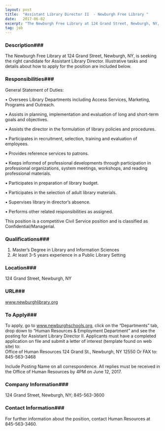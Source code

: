 ```yaml
---
layout: post
title:  "Assistant Library Director II  - Newburgh Free Library "
date:   2017-06-02
excerpt: "The Newburgh Free Library at 124 Grand Street, Newburgh, NY, is seeking the right candidate for Assistant Library Director. Illustrative tasks and details about how to apply for the position are included below. "
tag: job
---
```


### Description###

The Newburgh Free Library at 124 Grand Street, Newburgh, NY, is seeking the right candidate for Assistant Library Director. Illustrative tasks and details about how to apply for the position are included below. 


### Responsibilities###

General Statement of Duties:


• 	Oversees Library Departments including Access Services, Marketing, Programs and Outreach. 

• 	Assists in planning, implementation and evaluation of long and short-term goals and objectives.

• 	Assists the director in the formulation of library policies and procedures.

• 	Participates in recruitment, selection, training and evaluation of employees.

• 	Provides reference services to patrons.

• 	Keeps informed of professional developments through participation in professional organizations, system meetings, workshops, and reading professional materials.

• 	Participates in preparation of library budget.

• 	Participates in the selection of adult library materials.

• 	Supervises library in director’s absence.

• 	Performs other related responsibilities as assigned.

This position is a competitive Civil Service position and is classified as Confidential/Managerial.



### Qualifications###

1.  Master’s Degree in Library and Information Sciences
2.  At least 3-5 years experience in a Public Library Setting





### Location###

124 Grand Street, Newburgh, NY


### URL###

www.newburghlibrary.org

### To Apply###

To apply, go to www.newburghschools.org, click on the “Departments” tab, drop down to “Human Resources & Employment Department” and see the posting for Assistant Library Director II.
Applicants must have a completed application on file and submit a letter of interest (template found on web site) to:  
Office of Human Resources 
124 Grand St., Newburgh, NY 12550   	Or FAX to:  845-563-3468

Include Posting Name on all correspondence.
All replies must be received in the Office of Human Resources by 4PM on June 12, 2017. 



### Company Information###

124 Grand Street, Newburgh, NY; 845-563-3600


### Contact Information###

For further information about the position, contact Human Resources at 845-563-3460.

